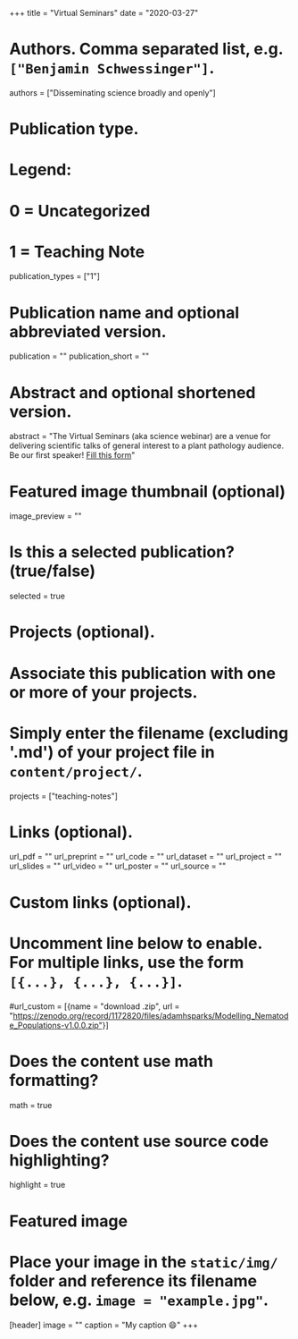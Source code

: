 +++
title = "Virtual Seminars"
date = "2020-03-27"

# Authors. Comma separated list, e.g. `["Benjamin Schwessinger"]`.
authors = ["Disseminating science broadly and openly"]

# Publication type.
# Legend:
# 0 = Uncategorized
# 1 = Teaching Note

publication_types = ["1"]

# Publication name and optional abbreviated version.

publication = ""
publication_short = ""

# Abstract and optional shortened version.

abstract = "The Virtual Seminars (aka science webinar) are a venue for delivering scientific talks of general interest to a plant pathology audience. Be our first speaker! [Fill this form](https://docs.google.com/forms/d/e/1FAIpQLSdCBzRJRzSVnx4J-sIaeAfpQvbSGHCjyINnIT-tqOKLk3wPQA/viewform?usp=send_form)"

# Featured image thumbnail (optional)
image_preview = ""

# Is this a selected publication? (true/false)
selected = true

# Projects (optional).
#   Associate this publication with one or more of your projects.
#   Simply enter the filename (excluding '.md') of your project file in `content/project/`.
projects = ["teaching-notes"]

# Links (optional).
url_pdf = ""
url_preprint = ""
url_code = ""
url_dataset = ""
url_project = ""
url_slides = ""
url_video = ""
url_poster = ""
url_source = ""
 
# Custom links (optional).
#   Uncomment line below to enable. For multiple links, use the form `[{...}, {...}, {...}]`.
#url_custom = [{name = "download .zip", url = "https://zenodo.org/record/1172820/files/adamhsparks/Modelling_Nematode_Populations-v1.0.0.zip"}]

# Does the content use math formatting?
math = true

# Does the content use source code highlighting?
highlight = true

# Featured image
# Place your image in the `static/img/` folder and reference its filename below, e.g. `image = "example.jpg"`.
[header]
image = ""
caption = "My caption :smile:"
+++


